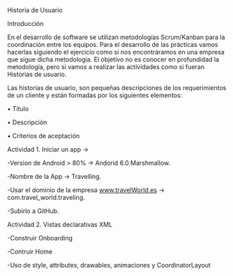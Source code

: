 Historia de Usuario

Introducción

En el desarrollo de software se utilizan metodologías Scrum/Kanban para la coordinación entre los equipos. Para el desarrollo de
las prácticas vamos hacerlas siguiendo el ejercicio como si nos encontráramos en una empresa que sigue dicha metodología.
El objetivo no es conocer en profundidad la metodología, pero si vamos a realizar las actividades como si fueran Historias de
usuario.

Las historias de usuario, son pequeñas descripciones de los requerimientos de un cliente y están formadas por los siguientes
elementos:

• Título

• Descripción

• Criterios de aceptación

Actividad 1. Iniciar un app ->

-Version de Android > 80% -> Andorid 6.0 Marshmallow.

-Nombre de la App -> Travelling.

-Usar el dominio de la empresa www.travelWorld.es -> com.travel_world.traveling.

-Subirlo a GitHub.

Actividad 2. Vistas declarativas XML

-Construir Onboarding

-Contruir Home

-Uso de style, attributes, drawables, animaciones y  CoordinatorLayout